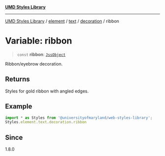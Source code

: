 [**UMD Styles Library**](../../../../../../README.md)

***

[UMD Styles Library](../../../../../../README.md) / [element](../../../../../README.md) / [text](../../../README.md) / [decoration](../README.md) / ribbon

# Variable: ribbon

> `const` **ribbon**: [`JssObject`](../../../../../../utilities/namespaces/transform/type-aliases/JssObject.md)

Ribbon/eyebrow decoration.

## Returns

Styles for gold ribbon with angled edges.

## Example

```typescript
import * as Styles from '@universityofmaryland/web-styles-library';
Styles.element.text.decoration.ribbon
```

## Since

1.8.0
